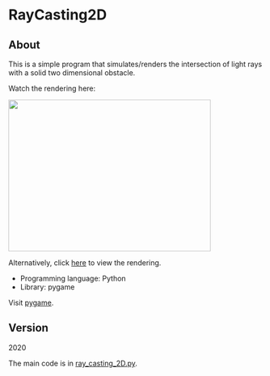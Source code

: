 # RayCasting2D

## About
<p>This is a simple program that simulates/renders the intersection of light rays with a solid two dimensional obstacle.</p>
<p>Watch the rendering here:</p>

<img src="https://github.com/shree675/RayCasting2D/blob/main/assets_gif/Ray_Casting2D.gif" width="400" height="300">

Alternatively, click [here](https://github.com/shree675/RayCasting2D/tree/main/assets_gif) to view the rendering.

* Programming language: Python
* Library: pygame

Visit [pygame](https://www.pygame.org/wiki/GettingStarted).

## Version
2020

The main code is in [ray_casting_2D.py](https://github.com/shree675/RayCasting2D/blob/main/ray_casting_2D.py).
